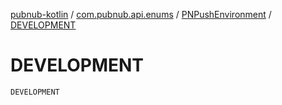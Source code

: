 [pubnub-kotlin](../../index.md) / [com.pubnub.api.enums](../index.md) / [PNPushEnvironment](index.md) / [DEVELOPMENT](./-d-e-v-e-l-o-p-m-e-n-t.md)

# DEVELOPMENT

`DEVELOPMENT`